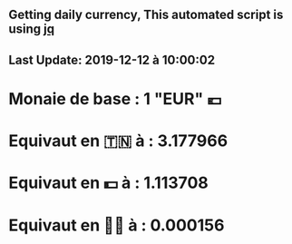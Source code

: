 ## Getting daily currency, This automated script is using [jq](https://stedolan.github.io/jq/)
## Last Update:  2019-12-12 à 10:00:02
 # Monaie de base : 1 "EUR" 💶 
 # Equivaut en 🇹🇳 à :  3.177966 
 # Equivaut en 💵 à : 1.113708
 # Equivaut en 🐱‍💻 à :  0.000156
